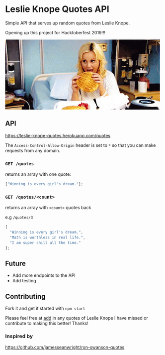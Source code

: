 # Leslie Knope Quotes API

Simple API that serves up random quotes from Leslie Knope.

Opening up this project for Hacktoberfest 2019!!!

![waffle leslie](./waffles.gif)


## API 
https://leslie-knope-quotes.herokuapp.com/quotes

The `Access-Control-Allow-Origin` header is set to `*` so that you can make requests from any domain.

### `GET /quotes`

returns an array with one quote:

```javascript
["Winning is every girl's dream."];
```

### `GET /quotes/<count>`

returns an array with `<count>` quotes back

e.g `/quotes/3`

```javascript
[
  "Winning is every girl's dream.",
  "Math is worthless in real life.",
  "I am super chill all the time."
];
```
## Future 

* Add more endpoints to the API 
* Add testing 


## Contributing 

Fork it and get it started with `npm start` 


Please feel free at [add](/quote_repo.js) in any quotes of Leslie Knope I have missed  or contribute to making this better! Thanks!

### Inspired by

https://github.com/jamesseanwright/ron-swanson-quotes
